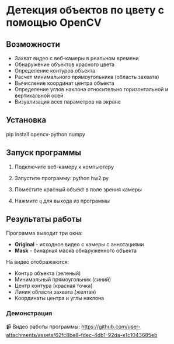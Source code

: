 # Детекция объектов по цвету с помощью OpenCV

## Возможности

- Захват видео с веб-камеры в реальном времени
- Обнаружение объектов красного цвета
- Определение контуров объекта
- Расчет минимального прямоугольника (область захвата)
- Вычисление координат центра объекта
- Определение углов наклона относительно горизонтальной и вертикальной осей
- Визуализация всех параметров на экране

## Установка
pip install opencv-python numpy

## Запуск программы

1. Подключите веб-камеру к компьютеру
2. Запустите программу:
python hw2.py


3. Поместите красный объект в поле зрения камеры
4. Нажмите `q` для выхода из программы

## Результаты работы

Программа выводит три окна:
- **Original** - исходное видео с камеры с аннотациями
- **Mask** - бинарная маска обнаруженного объекта

На видео отображаются:
- Контур объекта (зеленый)
- Минимальный прямоугольник (синий)
- Центр контура (красная точка)
- Линия области захвата (желтая)
- Координаты центра и углы наклона

### Демонстрация

📹 Видео работы программы: 
https://github.com/user-attachments/assets/62fc8be8-fdec-4db1-92da-e1c1043685eb



